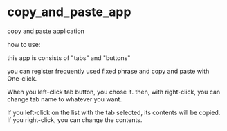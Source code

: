 # copy_and_paste_app
copy and paste application

how to use:

this app is consists of "tabs" and "buttons"

you can register frequently used fixed phrase and copy and paste with One-click.

When you left-click tab button, you chose it.
then, with right-click, you can change tab name to whatever you want.

If you left-click on the list with the tab selected, its contents will be copied.
If you right-click, you can change the contents.
